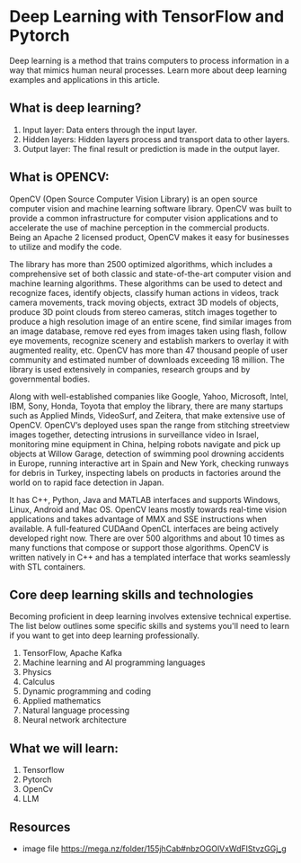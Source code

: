 # Deep Learning with TensorFlow and Pytorch


Deep learning is a method that trains computers to process information in a way that mimics human neural processes. Learn more about deep learning examples and applications in this article.


## What is deep learning?

1. Input layer: Data enters through the input layer.
2. Hidden layers: Hidden layers process and transport data to other layers.
3. Output layer: The final result or prediction is made in the output layer.

## What is OPENCV:
OpenCV (Open Source Computer Vision Library) is an open source computer vision and machine learning software library. OpenCV was built to provide a common infrastructure for computer vision applications and to accelerate the use of machine perception in the commercial products. Being an Apache 2 licensed product, OpenCV makes it easy for businesses to utilize and modify the code.

The library has more than 2500 optimized algorithms, which includes a comprehensive set of both classic and state-of-the-art computer vision and machine learning algorithms. These algorithms can be used to detect and recognize faces, identify objects, classify human actions in videos, track camera movements, track moving objects, extract 3D models of objects, produce 3D point clouds from stereo cameras, stitch images together to produce a high resolution image of an entire scene, find similar images from an image database, remove red eyes from images taken using flash, follow eye movements, recognize scenery and establish markers to overlay it with augmented reality, etc. OpenCV has more than 47 thousand people of user community and estimated number of downloads exceeding 18 million. The library is used extensively in companies, research groups and by governmental bodies.

Along with well-established companies like Google, Yahoo, Microsoft, Intel, IBM, Sony, Honda, Toyota that employ the library, there are many startups such as Applied Minds, VideoSurf, and Zeitera, that make extensive use of OpenCV. OpenCV’s deployed uses span the range from stitching streetview images together, detecting intrusions in surveillance video in Israel, monitoring mine equipment in China, helping robots navigate and pick up objects at Willow Garage, detection of swimming pool drowning accidents in Europe, running interactive art in Spain and New York, checking runways for debris in Turkey, inspecting labels on products in factories around the world on to rapid face detection in Japan.

It has C++, Python, Java and MATLAB interfaces and supports Windows, Linux, Android and Mac OS. OpenCV leans mostly towards real-time vision applications and takes advantage of MMX and SSE instructions when available. A full-featured CUDAand OpenCL interfaces are being actively developed right now. There are over 500 algorithms and about 10 times as many functions that compose or support those algorithms. OpenCV is written natively in C++ and has a templated interface that works seamlessly with STL containers.


## Core deep learning skills and technologies

Becoming proficient in deep learning involves extensive technical expertise. The list below outlines some specific skills and systems you'll need to learn if you want to get into deep learning professionally.

1. TensorFlow, Apache Kafka
2. Machine learning and AI programming languages
3. Physics
4. Calculus
5. Dynamic programming and coding
6. Applied mathematics
7. Natural language processing
8. Neural network architecture

## What we will learn:
1. Tensorflow
2. Pytorch
3. OpenCv
4. LLM

## Resources

* image file https://mega.nz/folder/155jhCab#nbzOGOlVxWdFlStvzGGj_g
